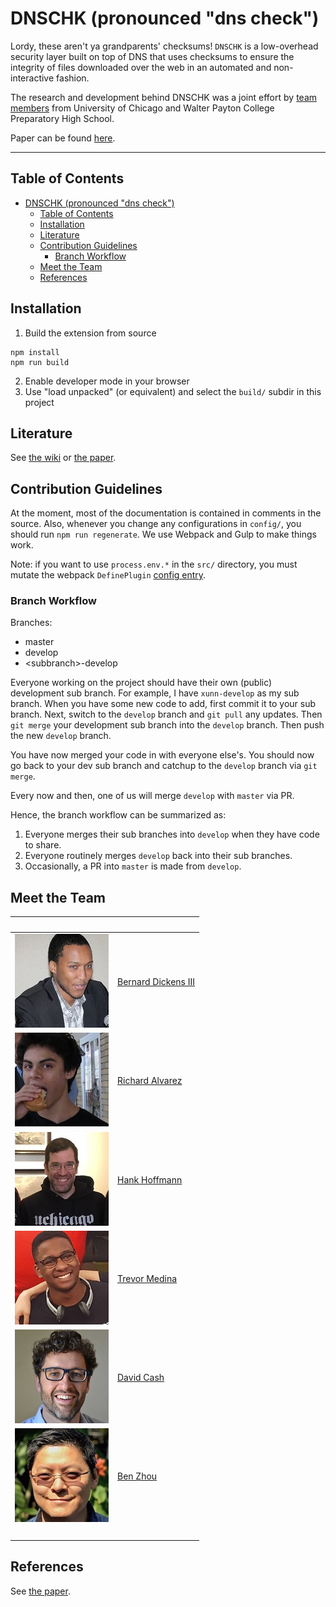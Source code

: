 # DNSCHK (pronounced "dns check")

Lordy, these aren't ya grandparents' checksums! `DNSCHK` is a low-overhead security layer built on top of DNS that uses checksums to ensure the integrity of files downloaded over the web in an automated and non-interactive fashion.

The research and development behind DNSCHK was a joint effort by [team members](#meet-the-team) from University of Chicago and Walter Payton College Preparatory High School.

Paper can be found [here](https://git.xunn.io/research/dnschk-paper).

***

## Table of Contents

<!-- TOC -->

- [DNSCHK (pronounced "dns check")](#dnschk-pronounced-dns-check)
    - [Table of Contents](#table-of-contents)
    - [Installation](#installation)
    - [Literature](#literature)
    - [Contribution Guidelines](#contribution-guidelines)
        - [Branch Workflow](#branch-workflow)
    - [Meet the Team](#meet-the-team)
    - [References](#references)

<!-- /TOC -->

## Installation

1. Build the extension from source

```
npm install
npm run build
```

2. Enable developer mode in your browser
3. Use "load unpacked" (or equivalent) and select the `build/` subdir in this project

## Literature

See [the wiki](https://github.com/morty-c137-prime/DNSCHK/wiki) or [the paper](https://git.xunn.io/research/dnschk-paper).

## Contribution Guidelines

At the moment, most of the documentation is contained in comments in the source.
Also, whenever you change any configurations in `config/`, you should run `npm
run regenerate`. We use Webpack and Gulp to make things work.

Note: if you want to use `process.env.*` in the `src/` directory, you must mutate
the webpack `DefinePlugin` [config entry](config/webpack.config.js).

### Branch Workflow

Branches:
 - master
 - develop
 - &lt;subbranch&gt;-develop

Everyone working on the project should have their own (public) development sub
branch. For example, I have `xunn-develop` as my sub branch. When you have some
new code to add, first commit it to your sub branch. Next, switch to the
`develop` branch and `git pull` any updates. Then `git merge` your development
sub branch into the `develop` branch. Then push the new `develop` branch.

You have now merged your code in with everyone else's. You should now go back to your dev sub branch and catchup to the `develop` branch via `git merge`.

Every now and then, one of us will merge `develop` with `master` via PR.

Hence, the branch workflow can be summarized as:

1. Everyone merges their sub branches into `develop` when they have code to share.
2. Everyone routinely merges `develop` back into their sub branches.
2. Occasionally, a PR into `master` is made from `develop`.

## Meet the Team

<!-- Tables for formatting images? Jeez, welcome back to 1999! -->
|&zwnj;|&zwnj;|
|-|-|
| ![a picture goes here][bd3] | [Bernard Dickens III](https://bernarddickens.com)|
| ![a picture goes here][rawalvarez731] | [Richard Alvarez](http://richard.alvareztech.org)|
| ![a picture goes here][hankhoffmann] | [Hank Hoffmann](http://people.cs.uchicago.edu/~hankhoffmann)|
| ![a picture goes here][ilopilop538] | [Trevor Medina](ilopilop538@gmail.com)|
| ![a picture goes here][davidcash] | [David Cash](https://people.cs.uchicago.edu/~davidcash)|
| ![a picture goes here][ravenben] | [Ben Zhou](http://people.cs.uchicago.edu/~ravenben)|
|&zwnj;|&zwnj;|

## References

See [the paper](https://git.xunn.io/research/dnschk-paper).

[bd3]: docs/pics/bernard.jpg
[rawalvarez731]: docs/pics/richard.jpg
[hankhoffmann]: docs/pics/hank.jpg
[ilopilop538]: docs/pics/trevor.jpg
[davidcash]: docs/pics/david.jpg
[ravenben]: docs/pics/ben.jpg
